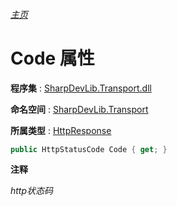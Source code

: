 ###### [主页](./Index.md "主页")

# Code 属性

**程序集** : [SharpDevLib.Transport.dll](./SharpDevLib.Transport.assembly.md "SharpDevLib.Transport.dll")

**命名空间** : [SharpDevLib.Transport](./SharpDevLib.Transport.namespace.md "SharpDevLib.Transport")

**所属类型** : [HttpResponse](./SharpDevLib.Transport.HttpResponse.md "HttpResponse")

``` csharp
public HttpStatusCode Code { get; }
```

**注释**

*http状态码*



